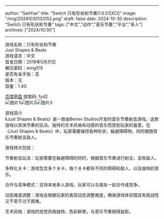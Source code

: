
---
author: "SanYue"
title: "Switch 只有形状和节奏[1.6.51|XCI]"
image: "/img/20241030133152.png"
draft: false
date: 2024-10-30
description: "Switch 只有形状和节奏"
tags: ["中文","动作","音乐节奏","平台","多人"]
archives: ["2024/10/30"]

---

游戏名称：只有形状和节奏   
Just Shapes & Beats    
游戏语言：中文  
首发日期：2018年5月31日  
解压密码：wing515  
是否有金手指：否  
版本：无   
容量：1.4G

[百度网盘](https://pan.baidu.com/s/139eJ6KBGWS_4eUMLb5K8Xw) 提取码: fyd2  
![图片1](/img/2624d475f.jpg)![图片2](/img/376fa4ef5.jpg)![图片3](/img/51260232bcba0c.jpg)  

游戏简介  
《Just Shapes & Beats》是一款由Beriev Studios开发的音乐节奏射击游戏。这款游戏以其快节奏的玩法、独特的艺术风格和动感的音乐而受到玩家的喜爱。在《Just Shapes & Beats》中，玩家需要操控各种形状，躲避障碍物，同时跟随音乐节奏射击敌人。

游戏特点包括：

节奏射击玩法：玩家需要在躲避障碍的同时，根据音乐节奏进行射击，击败敌人。

多样化关卡：游戏包含多个关卡，每个关卡都有不同的障碍和敌人，以及独特的音乐。

合作与竞争模式：支持本地多人游戏，玩家可以与朋友一起合作或竞争。

动态难度调整：游戏会根据玩家的表现动态调整难度，确保游戏体验既具有挑战性又不至于过于困难。

艺术风格：游戏的视觉风格独特，色彩鲜艳，与音乐节奏相得益彰。
